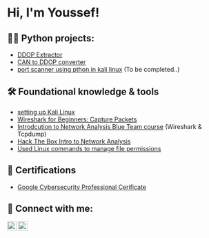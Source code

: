 <h1>Hi, I'm Youssef! <br/></h1>

<h2>👨‍💻 Python projects:</h2>

- [DDOP Extractor](https://github.com/Stivan1999/python_project_1)
- [CAN to DDOP converter](https://github.com/Stivan1999/python_project_2) <b><i></b></i>
- [port scanner using pthon in kali linux](https://github.com/Stivan1999/port-scanner) (To be completed..)


<h2>🛠 Foundational knowledge & tools</h2>

  - [setting up Kali Linux ](https://github.com/Stivan1999/setting-up-Kali-Linux)
  - [Wireshark for Beginners: Capture Packets](https://github.com/Stivan1999/wireshark-notes-and-guided-projects)
  - [Introdcution to Network Analysis Blue Team course](https://github.com/Stivan1999/Introduction-to-Network-Analysis-Blue-team-course-) (Wireshark & Tcpdump)
  - [Hack The Box Intro to Network Analysis](https://academy.hackthebox.com/achievement/1384557/81)
  - [Used Linux commands to manage file permissions](https://github.com/Stivan1999/File-permissions-in-Linux)

<h2>📝 Certifications</h2>

- [Google Cybersecurity Professional Cerificate](https://www.credly.com/badges/8f760c7c-c99f-4700-b98d-d9d0e3ff1c27/public_url)


<h2> 🤳 Connect with me:</h2>

[<img align="left" alt="Youssef | LinkedIn" width="22px" src="https://cdn.jsdelivr.net/npm/simple-icons@v3/icons/linkedin.svg" />][linkedin]
[<img align="left" alt="Youssef | Instagram" width="22px" src="https://cdn.jsdelivr.net/npm/simple-icons@v3/icons/instagram.svg" />][instagram]

[instagram]: https://www.instagram.com/youssef_stivan/
[linkedin]: https://www.linkedin.com/in/youssef-stivan
